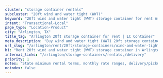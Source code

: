 ```yaml
---
cluster: "storage container rentals"
subcluster: "20ft wind and water tight (WWT)"
keyword: "20ft wind and water tight (WWT) storage container for rent Arlington, TX"
intent: "Transactional-Local"
page_type: "Location-Product"
city: "Arlington, TX"
title_tag: "Arlington 20ft storage container for rent | LC Container"
meta_description: "Buy wind and water tight (WWT) 20ft storage container rent with local delivery in Arlington, TX. LC Container — local Since 2003. Request a fast quote today."
url_slug: "/arlington/rent/20ft/storage-containers/wind-and-water-tight-wwt"
h1: "Rent 20ft wind and water tight (WWT) storage container in Arlington"
internal_links: "/arlington/storage-containers/rentals,/delivery"
priority: 1
notes: "State minimum rental terms, monthly rate ranges, delivery/pickup fees, service area."
noindex: false
---
```


<!-- TODO: Add unique city/inventory copy, images, and internal links here. -->
